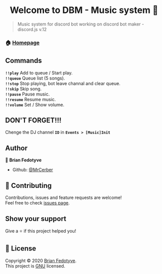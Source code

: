 <h1 align="center">Welcome to DBM - Music system 👋</h1>

> Music system for discord bot working on discord bot maker - discord.js v.12

### 🏠 [Homepage](https://github.com/MrCerber/DBM-Full-Music-system)

## Commands

**`!!play`** Add to queue / Start play.<br />
**`!!queue`** Queue list (5 songs).<br />
**`!!stop`** Stop playing, bot leave channal and clear queue.<br />
**`!!skip`** Skip song.<br />
**`!!pause`** Pause music.<br />
**`!!resume`** Resume music.<br />
**`!!volume`** Set / Show volume.

## DON'T FORGET!!!

Chenge the DJ channel **`ID`** in **`Events > [Music]Init`**

## Author

👤 **Brian Fedotyve**

* Github: [@MrCerber](https://github.com/MrCerber)

## 🤝 Contributing

Contributions, issues and feature requests are welcome!<br />Feel free to check [issues page](https://github.com/MrCerber/DBM-Full-Music-system/issues). 

## Show your support

Give a ⭐️ if this project helped you!

## 📝 License

Copyright © 2020 [Brian Fedotyve](https://github.com/MrCerber).<br />
This project is [GNU](https://github.com/MrCerber/DBM-Full-Music-system/blob/main/LICENSE) licensed.